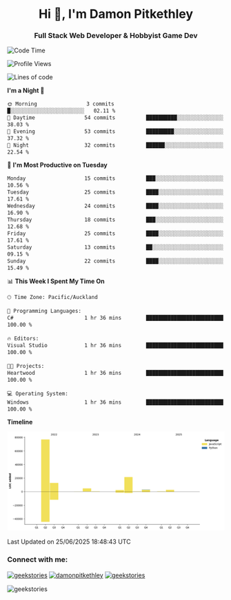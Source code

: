 <h1 align="center">Hi 👋, I'm Damon Pitkethley</h1>
<h3 align="center">Full Stack Web Developer & Hobbyist Game Dev</h3>

<!--START_SECTION:waka-->
![Code Time](http://img.shields.io/badge/Code%20Time-93%20hrs%2053%20mins-blue)

![Profile Views](http://img.shields.io/badge/Profile%20Views-0-blue)

![Lines of code](https://img.shields.io/badge/From%20Hello%20World%20I%27ve%20Written-124.2%20thousand%20lines%20of%20code-blue)

**I'm a Night 🦉** 

```text
🌞 Morning                3 commits           █░░░░░░░░░░░░░░░░░░░░░░░░   02.11 % 
🌆 Daytime                54 commits          ██████████░░░░░░░░░░░░░░░   38.03 % 
🌃 Evening                53 commits          █████████░░░░░░░░░░░░░░░░   37.32 % 
🌙 Night                  32 commits          ██████░░░░░░░░░░░░░░░░░░░   22.54 % 
```
📅 **I'm Most Productive on Tuesday** 

```text
Monday                   15 commits          ███░░░░░░░░░░░░░░░░░░░░░░   10.56 % 
Tuesday                  25 commits          ████░░░░░░░░░░░░░░░░░░░░░   17.61 % 
Wednesday                24 commits          ████░░░░░░░░░░░░░░░░░░░░░   16.90 % 
Thursday                 18 commits          ███░░░░░░░░░░░░░░░░░░░░░░   12.68 % 
Friday                   25 commits          ████░░░░░░░░░░░░░░░░░░░░░   17.61 % 
Saturday                 13 commits          ██░░░░░░░░░░░░░░░░░░░░░░░   09.15 % 
Sunday                   22 commits          ████░░░░░░░░░░░░░░░░░░░░░   15.49 % 
```


📊 **This Week I Spent My Time On** 

```text
🕑︎ Time Zone: Pacific/Auckland

💬 Programming Languages: 
C#                       1 hr 36 mins        █████████████████████████   100.00 % 

🔥 Editors: 
Visual Studio            1 hr 36 mins        █████████████████████████   100.00 % 

🐱‍💻 Projects: 
Heartwood                1 hr 36 mins        █████████████████████████   100.00 % 

💻 Operating System: 
Windows                  1 hr 36 mins        █████████████████████████   100.00 % 
```

**Timeline**

![Lines of Code chart](https://raw.githubusercontent.com/GeekStories/GeekStories/main/assets/bar_graph.png)


 Last Updated on 25/06/2025 18:48:43 UTC
<!--END_SECTION:waka-->

<h3 align="left">Connect with me:</h3>
<p align="left">
<a href="https://twitter.com/geekstories" target="blank"><img align="center" src="https://raw.githubusercontent.com/rahuldkjain/github-profile-readme-generator/master/src/images/icons/Social/twitter.svg" alt="geekstories" height="30" width="40" /></a>
<a href="https://linkedin.com/in/damonpitkethley" target="blank"><img align="center" src="https://raw.githubusercontent.com/rahuldkjain/github-profile-readme-generator/master/src/images/icons/Social/linked-in-alt.svg" alt="damonpitkethley" height="30" width="40" /></a>
<a href="https://www.leetcode.com/geekstories" target="blank"><img align="center" src="https://raw.githubusercontent.com/rahuldkjain/github-profile-readme-generator/master/src/images/icons/Social/leet-code.svg" alt="geekstories" height="30" width="40" /></a>
</p>

<p><img align="center" src="https://github-readme-streak-stats.herokuapp.com/?user=geekstories&" alt="geekstories" /></p>
